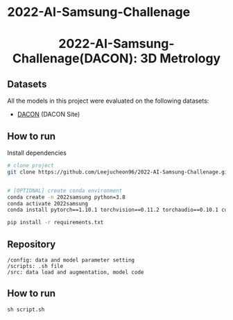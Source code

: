# 2022-AI-Samsung-Challenage
<div align="center">

# 2022-AI-Samsung-Challenage(DACON): 3D Metrology

</div>

## Datasets

All the models in this project were evaluated on the following datasets:

- [DACON](https://dacon.io/en/competitions/official/235954/data) (DACON Site)


## How to run

Install dependencies

```bash
# clone project
git clone https://github.com/Leejucheon96/2022-AI-Samsung-Challenage.git


# [OPTIONAL] create conda environment
conda create -n 2022samsung python=3.8
conda activate 2022samsung
conda install pytorch==1.10.1 torchvision==0.11.2 torchaudio==0.10.1 cudatoolkit=11.3 -c pytorch -c conda-forge

pip install -r requirements.txt

```

## Repository
```
/config: data and model parameter setting
/scripts: .sh file
/src: data load and augmentation, model code
```
 
## How to run
```
sh script.sh
```


